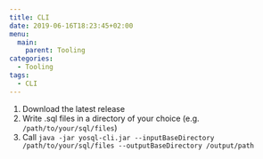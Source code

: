 ```yaml
---
title: CLI
date: 2019-06-16T18:23:45+02:00
menu:
  main:
    parent: Tooling
categories:
  - Tooling
tags:
  - CLI
---
```


1. Download the latest release
2. Write .sql files in a directory of your choice (e.g. `/path/to/your/sql/files`)
3. Call `java -jar yosql-cli.jar --inputBaseDirectory /path/to/your/sql/files --outputBaseDirectory /output/path`
